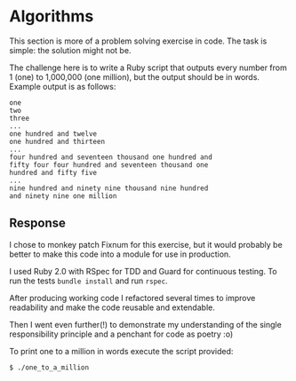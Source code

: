 # Algorithms

This section is more of a problem solving exercise in code. The task is
simple: the solution might not be.

The challenge here is to write a Ruby script that outputs every number
from 1 (one) to 1,000,000 (one million), but the output should be in
words. Example output is as follows:

```
one
two
three
...
one hundred and twelve
one hundred and thirteen
...
four hundred and seventeen thousand one hundred and
fifty four four hundred and seventeen thousand one
hundred and fifty five
...
nine hundred and ninety nine thousand nine hundred
and ninety nine one million
```

## Response

I chose to monkey patch Fixnum for this exercise, but it would probably be
better to make this code into a module for use in production.

I used Ruby 2.0 with RSpec for TDD and Guard for continuous testing. To run the
tests `bundle install` and run `rspec`.

After producing working code I refactored several times to improve readability
and make the code reusable and extendable.

Then I went even further(!) to demonstrate my understanding of the single
responsibility principle and a penchant for code as poetry :o)

To print one to a million in words execute the script provided:

```
$ ./one_to_a_million
```